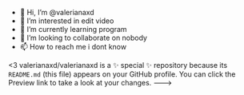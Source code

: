 - 👋 Hi, I’m @valerianaxd
- 👀 I’m interested in edit video 
- 🌱 I’m currently learning  program
- 💞️ I’m looking to collaborate on nobody
- 📫 How to reach me  i dont know

<3
valerianaxd/valerianaxd is a ✨ special ✨ repository because its `README.md` (this file) appears on your GitHub profile.
You can click the Preview link to take a look at your changes.
--->
 
